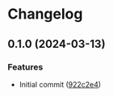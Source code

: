 # Changelog

## 0.1.0 (2024-03-13)


### Features

* Initial commit ([922c2e4](https://github.com/hostinger/ansible-collection-fireactions/commit/922c2e4f9b26d438d7495c46ae689bed08a0b024))
